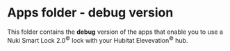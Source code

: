 # Apps folder - debug version

This folder contains the **debug** version of the apps that enable you to use a Nuki Smart Lock 2.0<sup>&copy;</sup> lock with your Hubitat Elevevation<sup>&copy;</sup> hub.
